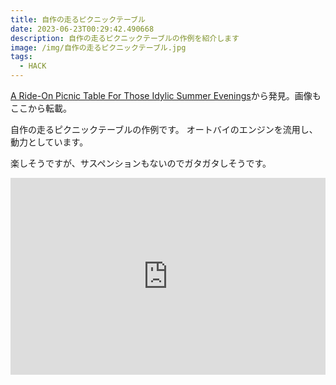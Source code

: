 ```yaml
---
title: 自作の走るピクニックテーブル
date: 2023-06-23T00:29:42.490668
description: 自作の走るピクニックテーブルの作例を紹介します
image: /img/自作の走るピクニックテーブル.jpg
tags:
  - HACK
---
```

[A Ride-On Picnic Table For Those Idylic Summer Evenings](https://hackaday.com/2023/06/12/a-ride-on-picnic-table-for-those-idylic-summer-evenings/)から発見。画像もここから転載。

自作の走るピクニックテーブルの作例です。
オートバイのエンジンを流用し、動力としています。

楽しそうですが、サスペンションもないのでガタガタしそうです。

<iframe width="100%" height="315" src="https://www.youtube.com/embed/LIjCsJWBkyk" title="YouTube video player" frameborder="0" allow="accelerometer; autoplay; clipboard-write; encrypted-media; gyroscope; picture-in-picture" allowfullscreen></iframe>

